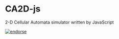 CA2D-js
====
2-D Cellular Automata simulator written by JavaScript

[![endorse](http://api.coderwall.com/slightair/endorsecount.png)](http://coderwall.com/slightair)